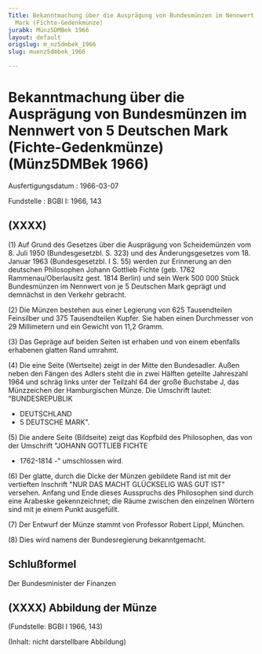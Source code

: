 ```yaml
---
Title: Bekanntmachung über die Ausprägung von Bundesmünzen im Nennwert von 5 Deutschen
  Mark (Fichte-Gedenkmünze)
jurabk: Münz5DMBek 1966
layout: default
origslug: m_nz5dmbek_1966
slug: muenz5dmbek_1966

---
```


# Bekanntmachung über die Ausprägung von Bundesmünzen im Nennwert von 5 Deutschen Mark (Fichte-Gedenkmünze) (Münz5DMBek 1966)

Ausfertigungsdatum
:   1966-03-07

Fundstelle
:   BGBl I: 1966, 143

## (XXXX)

(1) Auf Grund des Gesetzes über die Ausprägung von Scheidemünzen vom
8\. Juli 1950 (Bundesgesetzbl. S. 323) und des Änderungsgesetzes vom
18\. Januar 1963 (Bundesgesetzbl. I S. 55) werden zur Erinnerung an den
deutschen Philosophen Johann Gottlieb Fichte
(geb. 1762 Rammenau/Oberlausitz
gest. 1814 Berlin) und sein Werk 500 000 Stück Bundesmünzen im
Nennwert von je 5 Deutschen Mark geprägt und demnächst in den Verkehr
gebracht.

(2) Die Münzen bestehen aus einer Legierung von 625 Tausendteilen
Feinsilber und 375 Tausendteilen Kupfer. Sie haben einen Durchmesser
von 29 Millimetern und ein Gewicht von 11,2 Gramm.

(3) Das Gepräge auf beiden Seiten ist erhaben und von einem ebenfalls
erhabenen glatten Rand umrahmt.

(4) Die eine Seite (Wertseite) zeigt in der Mitte den Bundesadler.
Außen neben den Fängen des Adlers steht die in zwei Hälften geteilte
Jahreszahl 1964 und schräg links unter der Teilzahl 64 der große
Buchstabe J, das Münzzeichen der Hamburgischen Münze. Die Umschrift
lautet: "BUNDESREPUBLIK
- DEUTSCHLAND
- 5 DEUTSCHE MARK".

(5) Die andere Seite (Bildseite) zeigt das Kopfbild des Philosophen,
das von der Umschrift "JOHANN GOTTLIEB FICHTE
- 1762-1814
-" umschlossen wird.

(6) Der glatte, durch die Dicke der Münzen gebildete Rand ist mit der
vertieften Inschrift "NUR DAS MACHT GLÜCKSELIG WAS GUT IST" versehen.
Anfang und Ende dieses Ausspruchs des Philosophen sind durch eine
Arabeske gekennzeichnet; die Räume zwischen den einzelnen Wörtern sind
mit je einem Punkt ausgefüllt.

(7) Der Entwurf der Münze stammt von Professor Robert Lippl, München.

(8) Dies wird namens der Bundesregierung bekanntgemacht.

## Schlußformel

Der Bundesminister der Finanzen

## (XXXX) Abbildung der Münze

(Fundstelle: BGBl I 1966, 143)

(Inhalt: nicht darstellbare Abbildung)

